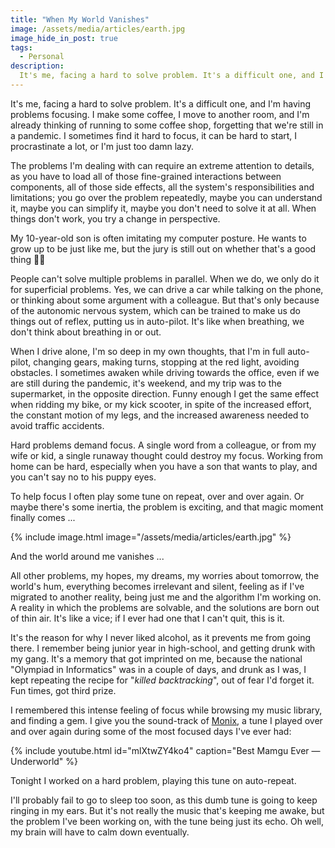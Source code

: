 ```yaml
---
title: "When My World Vanishes"
image: /assets/media/articles/earth.jpg
image_hide_in_post: true
tags:
  - Personal
description:
  It's me, facing a hard to solve problem. It's a difficult one, and I'm having problems focusing. I make some coffee, I move to another room, and I'm already thinking of running to some coffee shop, forgetting that we're still in a pandemic.
---
```


It's me, facing a hard to solve problem. It's a difficult one, and I'm having problems focusing. I make some coffee, I move to another room, and I'm already thinking of running to some coffee shop, forgetting that we're still in a pandemic. I sometimes find it hard to focus, it can be hard to start, I procrastinate a lot, or I'm just too damn lazy.

The problems I'm dealing with can require an extreme attention to details, as you have to load all of those fine-grained interactions between components, all of those side effects, all the system's responsibilities and limitations; you go over the problem repeatedly, maybe you can understand it, maybe you can simplify it, maybe you don't need to solve it at all. When things don't work, you try a change in perspective.

My 10-year-old son is often imitating my computer posture. He wants to grow up to be just like me, but the jury is still out on whether that's a good thing 🤷‍♂️

People can't solve multiple problems in parallel. When we do, we only do it for superficial problems. Yes, we can drive a car while talking on the phone, or thinking about some argument with a colleague. But that's only because of the autonomic nervous system, which can be trained to make us do things out of reflex, putting us in auto-pilot. It's like when breathing, we don't think about breathing in or out.

When I drive alone, I'm so deep in my own thoughts, that I'm in full auto-pilot, changing gears, making turns, stopping at the red light, avoiding obstacles. I sometimes awaken while driving towards the office, even if we are still during the pandemic, it's weekend, and my trip was to the supermarket, in the opposite direction. Funny enough I get the same effect when ridding my bike, or my kick scooter, in spite of the increased effort, the constant motion of my legs, and the increased awareness needed to avoid traffic accidents.

Hard problems demand focus. A single word from a colleague, or from my wife or kid, a single runaway thought could destroy my focus. Working from home can be hard, especially when you have a son that wants to play, and you can't say no to his puppy eyes. 

To help focus I often play some tune on repeat, over and over again. Or maybe there's some inertia, the problem is exciting, and that magic moment finally comes ...

{% include image.html image="/assets/media/articles/earth.jpg" %}

And the world around me vanishes ...

All other problems, my hopes, my dreams, my worries about tomorrow, the world's hum, everything becomes irrelevant and silent, feeling as if I've migrated to another reality, being just me and the algorithm I'm working on. A reality in which the problems are solvable, and the solutions are born out of thin air. It's like a vice; if I ever had one that I can't quit, this is it.

It's the reason for why I never liked alcohol, as it prevents me from going there. I remember being junior year in high-school, and getting drunk with my gang. It's a memory that got imprinted on me, because the national "Olympiad in Informatics" was in a couple of days, and drunk as I was, I kept repeating the recipe for "_killed backtracking_", out of fear I'd forget it. Fun times, got third prize.

I remembered this intense feeling of focus while browsing my music library, and finding a gem. I give you the sound-track of [Monix](https://monix.io), a tune I played over and over again during some of the most focused days I've ever had:

{% include youtube.html id="mlXtwZY4ko4" caption="Best Mamgu Ever — Underworld" %}

Tonight I worked on a hard problem, playing this tune on auto-repeat.

I'll probably fail to go to sleep too soon, as this dumb tune is going to keep ringing in my ears. But it's not really the music that's keeping me awake, but the problem I've been working on, with the tune being just its echo. Oh well, my brain will have to calm down eventually.

